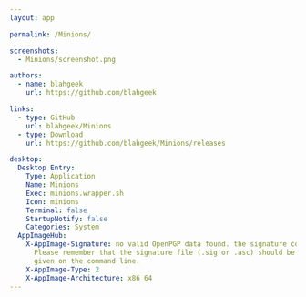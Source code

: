 ```yaml
---
layout: app

permalink: /Minions/

screenshots:
  - Minions/screenshot.png

authors:
  - name: blahgeek
    url: https://github.com/blahgeek

links:
  - type: GitHub
    url: blahgeek/Minions
  - type: Download
    url: https://github.com/blahgeek/Minions/releases

desktop:
  Desktop Entry:
    Type: Application
    Name: Minions
    Exec: minions.wrapper.sh
    Icon: minions
    Terminal: false
    StartupNotify: false
    Categories: System
  AppImageHub:
    X-AppImage-Signature: no valid OpenPGP data found. the signature could not be verified.
      Please remember that the signature file (.sig or .asc) should be the first file
      given on the command line.
    X-AppImage-Type: 2
    X-AppImage-Architecture: x86_64
---
```

